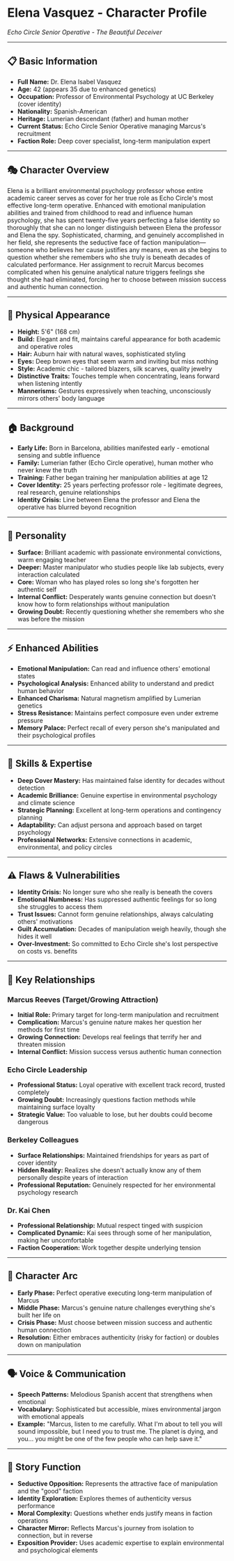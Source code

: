 # Elena Vasquez - Character Profile
*Echo Circle Senior Operative - The Beautiful Deceiver*

---

## 📋 **Basic Information**
- **Full Name:** Dr. Elena Isabel Vasquez
- **Age:** 42 (appears 35 due to enhanced genetics)
- **Occupation:** Professor of Environmental Psychology at UC Berkeley (cover identity)
- **Nationality:** Spanish-American
- **Heritage:** Lumerian descendant (father) and human mother
- **Current Status:** Echo Circle Senior Operative managing Marcus's recruitment
- **Faction Role:** Deep cover specialist, long-term manipulation expert

---

## 🎭 **Character Overview**
Elena is a brilliant environmental psychology professor whose entire academic career serves as cover for her true role as Echo Circle's most effective long-term operative. Enhanced with emotional manipulation abilities and trained from childhood to read and influence human psychology, she has spent twenty-five years perfecting a false identity so thoroughly that she can no longer distinguish between Elena the professor and Elena the spy. Sophisticated, charming, and genuinely accomplished in her field, she represents the seductive face of faction manipulation—someone who believes her cause justifies any means, even as she begins to question whether she remembers who she truly is beneath decades of calculated performance. Her assignment to recruit Marcus becomes complicated when his genuine analytical nature triggers feelings she thought she had eliminated, forcing her to choose between mission success and authentic human connection.

---

## 👤 **Physical Appearance**
- **Height:** 5'6" (168 cm)
- **Build:** Elegant and fit, maintains careful appearance for both academic and operative roles
- **Hair:** Auburn hair with natural waves, sophisticated styling
- **Eyes:** Deep brown eyes that seem warm and inviting but miss nothing
- **Style:** Academic chic - tailored blazers, silk scarves, quality jewelry
- **Distinctive Traits:** Touches temple when concentrating, leans forward when listening intently
- **Mannerisms:** Gestures expressively when teaching, unconsciously mirrors others' body language

---

## 🏠 **Background**
- **Early Life:** Born in Barcelona, abilities manifested early - emotional sensing and subtle influence
- **Family:** Lumerian father (Echo Circle operative), human mother who never knew the truth
- **Training:** Father began training her manipulation abilities at age 12
- **Cover Identity:** 25 years perfecting professor role - legitimate degrees, real research, genuine relationships
- **Identity Crisis:** Line between Elena the professor and Elena the operative has blurred beyond recognition

---

## 🧠 **Personality**
- **Surface:** Brilliant academic with passionate environmental convictions, warm engaging teacher
- **Deeper:** Master manipulator who studies people like lab subjects, every interaction calculated
- **Core:** Woman who has played roles so long she's forgotten her authentic self
- **Internal Conflict:** Desperately wants genuine connection but doesn't know how to form relationships without manipulation
- **Growing Doubt:** Recently questioning whether she remembers who she was before the mission

---

## ⚡ **Enhanced Abilities**
- **Emotional Manipulation:** Can read and influence others' emotional states
- **Psychological Analysis:** Enhanced ability to understand and predict human behavior
- **Enhanced Charisma:** Natural magnetism amplified by Lumerian genetics
- **Stress Resistance:** Maintains perfect composure even under extreme pressure
- **Memory Palace:** Perfect recall of every person she's manipulated and their psychological profiles

---

## 💪 **Skills & Expertise**
- **Deep Cover Mastery:** Has maintained false identity for decades without detection
- **Academic Brilliance:** Genuine expertise in environmental psychology and climate science
- **Strategic Planning:** Excellent at long-term operations and contingency planning
- **Adaptability:** Can adjust persona and approach based on target psychology
- **Professional Networks:** Extensive connections in academic, environmental, and policy circles

---

## ⚠️ **Flaws & Vulnerabilities**
- **Identity Crisis:** No longer sure who she really is beneath the covers
- **Emotional Numbness:** Has suppressed authentic feelings for so long she struggles to access them
- **Trust Issues:** Cannot form genuine relationships, always calculating others' motivations
- **Guilt Accumulation:** Decades of manipulation weigh heavily, though she hides it well
- **Over-Investment:** So committed to Echo Circle she's lost perspective on costs vs. benefits

---

## 💞 **Key Relationships**

### **Marcus Reeves (Target/Growing Attraction)**
- **Initial Role:** Primary target for long-term manipulation and recruitment
- **Complication:** Marcus's genuine nature makes her question her methods for first time
- **Growing Connection:** Develops real feelings that terrify her and threaten mission
- **Internal Conflict:** Mission success versus authentic human connection

### **Echo Circle Leadership**
- **Professional Status:** Loyal operative with excellent track record, trusted completely
- **Growing Doubt:** Increasingly questions faction methods while maintaining surface loyalty
- **Strategic Value:** Too valuable to lose, but her doubts could become dangerous

### **Berkeley Colleagues**
- **Surface Relationships:** Maintained friendships for years as part of cover identity
- **Hidden Reality:** Realizes she doesn't actually know any of them personally despite years of interaction
- **Professional Reputation:** Genuinely respected for her environmental psychology research

### **Dr. Kai Chen**
- **Professional Relationship:** Mutual respect tinged with suspicion
- **Complicated Dynamic:** Kai sees through some of her manipulation, making her uncomfortable
- **Faction Cooperation:** Work together despite underlying tension

---

## 🔄 **Character Arc**
- **Early Phase:** Perfect operative executing long-term manipulation of Marcus
- **Middle Phase:** Marcus's genuine nature challenges everything she's built her life on
- **Crisis Phase:** Must choose between mission success and authentic human connection
- **Resolution:** Either embraces authenticity (risky for faction) or doubles down on manipulation

---

## 🗣️ **Voice & Communication**
- **Speech Patterns:** Melodious Spanish accent that strengthens when emotional
- **Vocabulary:** Sophisticated but accessible, mixes environmental jargon with emotional appeals
- **Example:** "Marcus, listen to me carefully. What I'm about to tell you will sound impossible, but I need you to trust me. The planet is dying, and you... you might be one of the few people who can help save it."

---

## 🎯 **Story Function**
- **Seductive Opposition:** Represents the attractive face of manipulation and the "good" faction
- **Identity Exploration:** Explores themes of authenticity versus performance
- **Moral Complexity:** Questions whether ends justify means in faction operations
- **Character Mirror:** Reflects Marcus's journey from isolation to connection, but in reverse
- **Exposition Provider:** Uses academic expertise to explain environmental and psychological elements